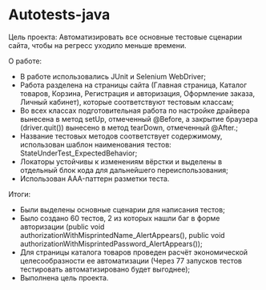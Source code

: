 # Autotests-java

Цель проекта: 
Автоматизировать все основные тестовые сценарии сайта, чтобы на регресс уходило меньше времени.

О работе:
- В работе использовались JUnit и Selenium WebDriver;
- Работа разделена на страницы сайта (Главная страница, Каталог товаров, Корзина, Регистрация и авторизация,
Оформление заказа, Личный кабинет), которые соответствуют тестовым классам;
- Во всех классах подготовительная работа по настройке драйвера вынесена в метод setUp, отмеченный @Before,
а закрытие браузера (driver.quit()) вынесено в метод tearDown, отмеченный @After.;
- Название тестовых методов соответствует содержимому, использован шаблон наименования тестов: StateUnderTest_ExpectedBehavior;
- Локаторы устойчивы к изменениям вёрстки и выделены в отдельный блок кода для дальнейшего переиспользования;
- Использован AAA-паттерн разметки теста.


Итоги:
- Были выделены основные сценарии для написания тестов;
- Было создано 60 тестов, 2 из которых нашли баг в форме авторизации (public void authorizationWithMisprintedName_AlertAppears(),
public void authorizationWithMisprintedPassword_AlertAppears());
- Для страницы каталога товаров проведен расчёт экономической целесообразности ее автоматизации
(Через 77 запусков тестов тестировать автоматизировано будет выгоднее);
- Выполнена цель проекта.
